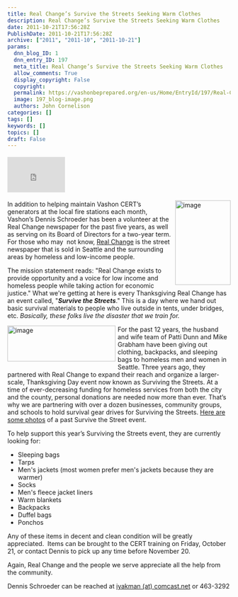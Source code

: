 ```yaml
---
title: Real Change’s Survive the Streets Seeking Warm Clothes
description: Real Change’s Survive the Streets Seeking Warm Clothes
date: 2011-10-21T17:56:28Z
PublishDate: 2011-10-21T17:56:28Z
archive: ["2011", "2011-10", "2011-10-21"]
params:
  dnn_blog_ID: 1
  dnn_entry_ID: 197
  meta_title: Real Change’s Survive the Streets Seeking Warm Clothes
  allow_comments: True
  display_copyright: False
  copyright:
  permalink: https://vashonbeprepared.org/en-us/Home/EntryId/197/Real-Change-rsquo-s-Survive-the-Streets-Seeking-Warm-Clothes
  image: 197_blog-image.png
  authors: John Cornelison
categories: []
tags: []
keywords: []
topics: []
draft: False
---
```


<div class="wlWriterHeaderFooter" style="float:none; margin:0px; padding:4px 0px 4px 0px;"><iframe src="http://www.facebook.com/widgets/like.php?href=http://vashoneoc.org/Blogs/VashonPreparedness/tabid/164/EntryId/197/Real-Change-rsquo-s-Survive-the-Streets-Seeking-Warm-Clothes.aspx" scrolling="no" frameborder="0" style="border:none; width:130px; height:80px"></iframe></div><p><a href="./images/197/727fc8835ea1_658F-image_2.png"><img style="background-image: none; border-bottom: 0px; border-left: 0px; padding-left: 0px; padding-right: 0px; display: inline; float: right; border-top: 0px; border-right: 0px; padding-top: 0px" title="image" border="0" alt="image" align="right" src="./images/197/727fc8835ea1_658F-image_thumb.png" width="125" height="191" /></a>In addition to helping maintain Vashon CERT’s generators at the local fire stations each month, Vashon’s Dennis Schroeder has been a volunteer at the Real Change newspaper for the past five years, as well as serving on its Board of Directors for a two-year term. For those who may&#160; not know, <a href="http://www.realchangenews.org/" target="_blank">Real Change</a> is the street newspaper that is sold in Seattle and the surrounding areas by homeless and low-income people.</p>  <p>The mission statement reads: &quot;Real Change exists to provide opportunity and a voice for low income and homeless people while taking action for economic justice.&quot; What we're getting at here is every Thanksgiving Real Change has an event called, &quot;<em><strong>Survive the Streets</strong></em>.&quot; This is a day where we hand out basic survival materials to people who live outside in tents, under bridges, etc. <em>Basically, these folks live the disaster that we train for.</em> </p>  <p><a href="./images/197/727fc8835ea1_658F-image_4.png"><img style="background-image: none; border-bottom: 0px; border-left: 0px; margin: 0px 5px 5px 0px; padding-left: 0px; padding-right: 0px; display: inline; float: left; border-top: 0px; border-right: 0px; padding-top: 0px" title="image" border="0" alt="image" align="left" src="./images/197/727fc8835ea1_658F-image_thumb_1.png" width="244" height="81" /></a>For the past 12 years, the husband and wife team of Patti Dunn and Mike Grabham have been giving out clothing, backpacks, and sleeping bags to homeless men and women in Seattle. Three years ago, they partnered with Real Change to expand their reach and organize a larger-scale, Thanksgiving Day event now known as Surviving the Streets. At a time of ever-decreasing funding for homeless services from both the city and the county, personal donations are needed now more than ever. That’s why we are partnering with over a dozen businesses, community groups, and schools to hold survival gear drives for Surviving the Streets. <a href="http://www.thefinishcompany.com/surviving-the-streets.html" target="_blank">Here are some photos</a> of a past Survive the Street event.</p>  <p>To help support this year’s Surviving the Streets event, they are currently looking for:</p>  <ul>   <li>Sleeping bags</li>    <li>Tarps</li>    <li>Men's jackets (most women prefer men's jackets because they are warmer) </li>    <li>Socks </li>    <li>Men's fleece jacket liners </li>    <li>Warm blankets </li>    <li>Backpacks </li>    <li>Duffel bags </li>    <li>Ponchos</li> </ul>  <p>Any of these items in decent and clean condition will be greatly appreciated.&#160; Items can be brought to the CERT training on Friday, October 21, or contact Dennis to pick up any time before November 20. </p>  <p>Again, Real Change and the people we serve appreciate all the help from the community. </p>  <p>Dennis Schroeder can be reached at <a href="mailto:iyakman@comcast.net">iyakman (at) comcast.net</a> or 463-3292</p>
